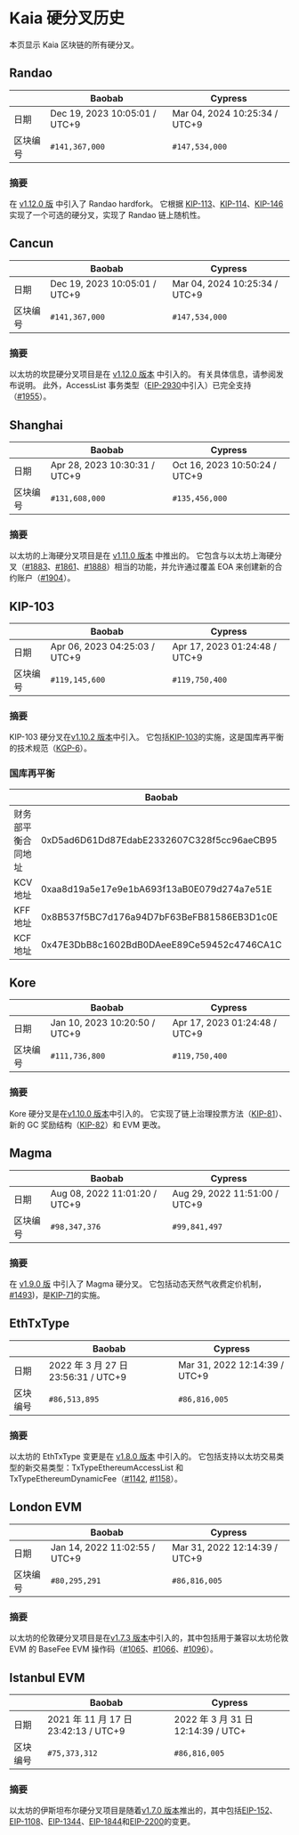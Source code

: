 # Kaia 硬分叉历史

本页显示 Kaia 区块链的所有硬分叉。

## Randao

| ` `  | Baobab                                                        | Cypress                                                       |
| ---- | ------------------------------------------------------------- | ------------------------------------------------------------- |
| 日期   | Dec 19, 2023 10:05:01 / UTC+9 | Mar 04, 2024 10:25:34 / UTC+9 |
| 区块编号 | `#141,367,000`                                                | `#147,534,000`                                                |

### 摘要

在 [v1.12.0 版](https://github.com/klaytn/klaytn/releases/tag/v1.12.0) 中引入了 Randao hardfork。 它根据 [KIP-113](https://kips.kaia.io/KIPs/kip-113)、[KIP-114](https://kips.kaia.io/KIPs/kip-114)、[KIP-146](https://kips.kaia.io/KIPs/kip-146) 实现了一个可选的硬分叉，实现了 Randao 链上随机性。

## Cancun

| ` `  | Baobab                                                        | Cypress                                                       |
| ---- | ------------------------------------------------------------- | ------------------------------------------------------------- |
| 日期   | Dec 19, 2023 10:05:01 / UTC+9 | Mar 04, 2024 10:25:34 / UTC+9 |
| 区块编号 | `#141,367,000`                                                | `#147,534,000`                                                |

### 摘要

以太坊的坎昆硬分叉项目是在 [v1.12.0 版本](https://github.com/klaytn/klaytn/releases/tag/v1.12.0) 中引入的。 有关具体信息，请参阅发布说明。 此外，AccessList 事务类型（[EIP-2930](https://eips.ethereum.org/EIPS/eip-2930)中引入）已完全支持（[#1955](https://github.com/klaytn/klaytn/pull/1955)）。

## Shanghai

| ` `  | Baobab                                                        | Cypress                                                       |
| ---- | ------------------------------------------------------------- | ------------------------------------------------------------- |
| 日期   | Apr 28, 2023 10:30:31 / UTC+9 | Oct 16, 2023 10:50:24 / UTC+9 |
| 区块编号 | `#131,608,000`                                                | `#135,456,000`                                                |

### 摘要

以太坊的上海硬分叉项目是在 [v1.11.0 版本](https://github.com/klaytn/klaytn/releases/tag/v1.11.0) 中推出的。 它包含与以太坊上海硬分叉（[#1883](https://github.com/klaytn/klaytn/pull/1883)、[#1861](https://github.com/klaytn/klaytn/pull/1861)、[#1888](https://github.com/klaytn/klaytn/pull/1888)）相当的功能，并允许通过覆盖 EOA 来创建新的合约账户（[#1904](https://github.com/klaytn/klaytn/pull/1904)）。

## KIP-103 <a id="kip-103"></a>

| ` `  | Baobab                                                        | Cypress                                                       |
| ---- | ------------------------------------------------------------- | ------------------------------------------------------------- |
| 日期   | Apr 06, 2023 04:25:03 / UTC+9 | Apr 17, 2023 01:24:48 / UTC+9 |
| 区块编号 | `#119,145,600`                                                | `#119,750,400`                                                |

### 摘要

KIP-103 硬分叉在[v1.10.2 版本](https://github.com/klaytn/klaytn/releases/tag/v1.10.2)中引入。 它包括[KIP-103](https://kips.kaia.io/KIPs/kip-103)的实施，这是国库再平衡的技术规范（[KGP-6](https://govforum.klaytn.foundation/t/kgp-6-proposal-to-establish-a-sustainable-and-verifiable-klay-token-economy/157)）。

### 国库再平衡<a id="treasury-rebalance"></a>

| ` `       | Baobab                                     | Cypress                                    |
| --------- | ------------------------------------------ | ------------------------------------------ |
| 财务部平衡合同地址 | 0xD5ad6D61Dd87EdabE2332607C328f5cc96aeCB95 | 0xD5ad6D61Dd87EdabE2332607C328f5cc96aeCB95 |
| KCV 地址    | 0xaa8d19a5e17e9e1bA693f13aB0E079d274a7e51E | 0x4f04251064274252D27D4af55BC85b68B3adD992 |
| KFF 地址    | 0x8B537f5BC7d176a94D7bF63BeFB81586EB3D1c0E | 0x85D82D811743b4B8F3c48F3e48A1664d1FfC2C10 |
| KCF 地址    | 0x47E3DbB8c1602BdB0DAeeE89Ce59452c4746CA1C | 0xdd4C8d805fC110369D3B148a6692F283ffBDCcd3 |

## Kore <a id="kore"></a>

| ` `  | Baobab                                                        | Cypress                                                       |
| ---- | ------------------------------------------------------------- | ------------------------------------------------------------- |
| 日期   | Jan 10, 2023 10:20:50 / UTC+9 | Apr 17, 2023 01:24:48 / UTC+9 |
| 区块编号 | `#111,736,800`                                                | `#119,750,400`                                                |

### 摘要

Kore 硬分叉是在[v1.10.0 版本](https://github.com/klaytn/klaytn/releases/tag/v1.10.0)中引入的。 它实现了链上治理投票方法（[KIP-81](https://kips.kaia.io/KIPs/kip-81)）、新的 GC 奖励结构（[KIP-82](https://kips.kaia.io/KIPs/kip-82)）和 EVM 更改。

## Magma <a id="magma"></a>

| ` `  | Baobab                                                        | Cypress                                                       |
| ---- | ------------------------------------------------------------- | ------------------------------------------------------------- |
| 日期   | Aug 08, 2022 11:01:20 / UTC+9 | Aug 29, 2022 11:51:00 / UTC+9 |
| 区块编号 | `#98,347,376`                                                 | `#99,841,497`                                                 |

### 摘要

在 [v1.9.0 版](https://github.com/klaytn/klaytn/releases/tag/v1.9.0) 中引入了 Magma 硬分叉。 它包括动态天然气收费定价机制，[#1493](https://github.com/klaytn/klaytn/pull/1493))，是[KIP-71](https://kips.kaia.io/KIPs/kip-71)的实施。

## EthTxType <a id="eth-tx-type"></a>

| ` `  | Baobab                                                           | Cypress                                                       |
| ---- | ---------------------------------------------------------------- | ------------------------------------------------------------- |
| 日期   | 2022 年 3 月 27 日 23:56:31 / UTC+9 | Mar 31, 2022 12:14:39 / UTC+9 |
| 区块编号 | `#86,513,895`                                                    | `#86,816,005`                                                 |

### 摘要

以太坊的 EthTxType 变更是在 [v1.8.0 版本](https://github.com/klaytn/klaytn/releases/tag/v1.8.0) 中引入的。 它包括支持以太坊交易类型的新交易类型：TxTypeEthereumAccessList 和 TxTypeEthereumDynamicFee（[#1142](https://github.com/klaytn/klaytn/pull/1142), [#1158](https://github.com/klaytn/klaytn/pull/1158)）。

## London EVM <a id="london-evm"></a>

| ` `  | Baobab                                                        | Cypress                                                       |
| ---- | ------------------------------------------------------------- | ------------------------------------------------------------- |
| 日期   | Jan 14, 2022 11:02:55 / UTC+9 | Mar 31, 2022 12:14:39 / UTC+9 |
| 区块编号 | `#80,295,291`                                                 | `#86,816,005`                                                 |

### 摘要

以太坊的伦敦硬分叉项目是在[v1.7.3 版本](https://github.com/klaytn/klaytn/releases/tag/v1.7.3)中引入的，其中包括用于兼容以太坊伦敦 EVM 的 BaseFee EVM 操作码（[#1065](https://github.com/klaytn/klaytn/pull/1065)、[#1066](https://github.com/klaytn/klaytn/pull/1066)、[#1096](https://github.com/klaytn/klaytn/pull/1096)）。

## Istanbul EVM <a id="istanbul-evm"></a>

| ` `  | Baobab                                                            | Cypress                                                         |
| ---- | ----------------------------------------------------------------- | --------------------------------------------------------------- |
| 日期   | 2021 年 11 月 17 日 23:42:13 / UTC+9 | 2022 年 3 月 31 日 12:14:39 / UTC+ |
| 区块编号 | `#75,373,312`                                                     | `#86,816,005`                                                   |

### 摘要

以太坊的伊斯坦布尔硬分叉项目是随着[v1.7.0 版本](https://github.com/klaytn/klaytn/releases/tag/v1.7.0)推出的，其中包括[EIP-152](https://eips.ethereum.org/EIPS/eip-152)、[EIP-1108](https://eips.ethereum.org/EIPS/eip-1108)、[EIP-1344](https://eips.ethereum.org/EIPS/eip-1344)、[EIP-1844](https://eips.ethereum.org/EIPS/eip-1844)和[EIP-2200](https://eips.ethereum.org/EIPS/eip-2200)的变更。
